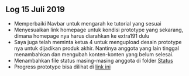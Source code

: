 Log 15 Juli 2019
---
* Memperbaiki Navbar untuk mengarah ke tutorial yang sesuai
* Menyesuaikan link homepage untuk kondisi prototype yang sekarang, dimana homepage nya harus diarahkan ke extra191 dulu
* Saya juga telah meminta ketua 4 untuk mengupload desain prototype nya untuk dijadikan produk akhir. Nantinya anggota yang lain tinggal menambahkan dan mengubah konten-konten yang belum selesai.
* Menambahkan file status masing-masing anggota di folder [Status](https://github.com/SeedSider/extra191/tree/master/SandBox/SeedSider/Status)
* Progress prototype bisa dilihat di [link ini](https://seedsider.github.io/extra191/)